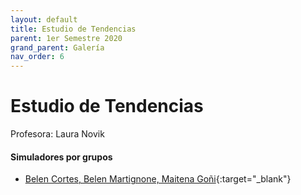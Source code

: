 ```yaml
---
layout: default
title: Estudio de Tendencias
parent: 1er Semestre 2020
grand_parent: Galería
nav_order: 6
---
```


# Estudio de Tendencias  

Profesora: Laura Novik  

#### Simuladores por grupos

- [Belen Cortes, Belen Martignone, Maitena Goñi](http://udesa.cristianreynaga.com/simuladorlab/2020/1semestre/tendencias/tendencias.html){:target="_blank"}
